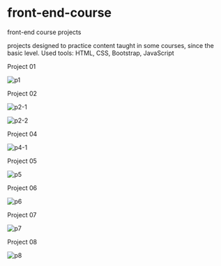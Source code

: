 # front-end-course
front-end course projects

projects designed to practice content taught in some courses, since the basic level. 
Used tools: HTML, CSS, Bootstrap, JavaScript


Project 01

![p1](https://user-images.githubusercontent.com/43252661/69765555-293c5900-1153-11ea-9667-26a4f51b4036.png)

Project 02

![p2-1](https://user-images.githubusercontent.com/43252661/69765576-3d805600-1153-11ea-8e0f-a656451ddd03.png)



![p2-2](https://user-images.githubusercontent.com/43252661/69765594-4a04ae80-1153-11ea-9f99-08fc2ecf288b.png)


Project 04

![p4-1](https://user-images.githubusercontent.com/43252661/69765906-87b60700-1154-11ea-9b1a-9bc75467a0cd.png)

Project 05

![p5](https://user-images.githubusercontent.com/43252661/69765907-8dabe800-1154-11ea-87e4-d2d2a1c07085.png)

Project 06

![p6](https://user-images.githubusercontent.com/43252661/69765911-93093280-1154-11ea-9bb5-1216ece6a729.png)

Project 07

![p7](https://user-images.githubusercontent.com/43252661/69765921-9a304080-1154-11ea-93b8-b07ab15769b1.png)

Project 08

![p8](https://user-images.githubusercontent.com/43252661/69765936-a1574e80-1154-11ea-8edc-f8272573f1cb.png)
